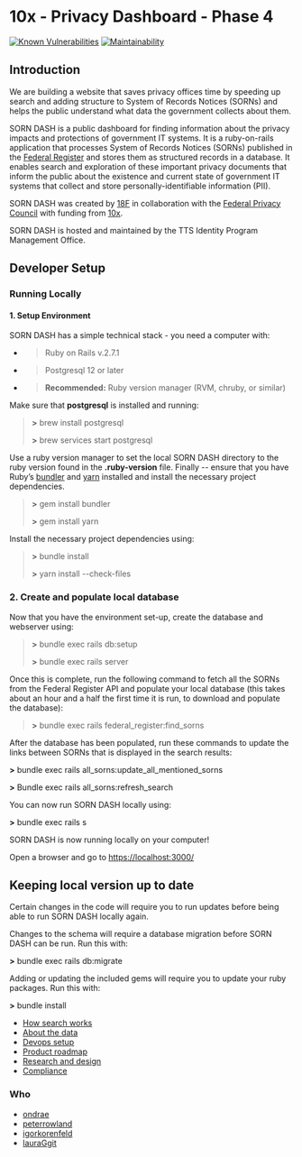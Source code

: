 # 10x - Privacy Dashboard - Phase 4

[![Known Vulnerabilities](https://snyk.io/test/github/18F/all_sorns/badge.svg)](https://snyk.io/test/github/18F/all_sorns)
[![Maintainability](https://api.codeclimate.com/v1/badges/c24db1125b3c714fbf9d/maintainability)](https://codeclimate.com/github/18F/all_sorns/maintainability)

## Introduction

We are building a website that saves privacy offices time by speeding up
search and adding structure to System of Records Notices (SORNs) and
helps the public understand what data the government collects about
them.

SORN DASH is a public dashboard for finding information about the
privacy impacts and protections of government IT systems. It is a
ruby-on-rails application that processes System of Records Notices
(SORNs) published in the [<span class="underline">Federal
Register</span>](https://www.federalregister.gov/) and stores them as
structured records in a database. It enables search and exploration of
these important privacy documents that inform the public about the
existence and current state of government IT systems that collect and
store personally-identifiable information (PII).

SORN DASH was created by
[<span class="underline">18F</span>](https://18f.gsa.gov/) in
collaboration with the [<span class="underline">Federal Privacy
Council</span>](https://www.fpc.gov/) with funding from
[<span class="underline">10x</span>](https://10x.gsa.gov/).

SORN DASH is hosted and maintained by the TTS Identity Program
Management Office.

## Developer Setup

### Running Locally

#### 1\. Setup Environment

SORN DASH has a simple technical stack - you need a computer with:

  - > Ruby on Rails v.2.7.1

  - > Postgresql 12 or later

  - > **Recommended:** Ruby version manager (RVM, chruby, or similar)

Make sure that **postgresql** is installed and running:

> **\>** brew install postgresql
> 
> **\>** brew services start postgresql

Use a ruby version manager to set the local SORN DASH directory to the
ruby version found in the **.ruby-version** file. Finally -- ensure that
you have Ruby’s
[<span class="underline">bundler</span>](https://bundler.io/) and
[<span class="underline">yarn</span>](https://rubygems.org/gems/yarn/versions/0.1.1)
installed and install the necessary project dependencies.

> **\>** gem install bundler
> 
> **\>** gem install yarn

Install the necessary project dependencies using:

> **\>** bundle install
> 
> **\>** yarn install --check-files

### 2\. Create and populate local database

Now that you have the environment set-up, create the database and
webserver using:

> **\>** bundle exec rails db:setup
> 
> **\>** bundle exec rails server

Once this is complete, run the following command to fetch all the SORNs
from the Federal Register API and populate your local database (this
takes about an hour and a half the first time it is run, to download and
populate the database):

> **\>** bundle exec rails federal\_register:find\_sorns

After the database has been populated, run these commands to update the
links between SORNs that is displayed in the search results:

**\>** bundle exec rails all\_sorns:update\_all\_mentioned\_sorns

**\>** Bundle exec rails all\_sorns:refresh\_search

You can now run SORN DASH locally using:

**\>** bundle exec rails s

SORN DASH is now running locally on your computer\!

Open a browser and go to
[<span class="underline">https://localhost:3000/</span>](https://localhost:3000/)

## Keeping local version up to date

Certain changes in the code will require you to run updates before being
able to run SORN DASH locally again.

Changes to the schema will require a database migration before SORN DASH
can be run. Run this with:

**\>** bundle exec rails db:migrate

Adding or updating the included gems will require you to update your
ruby packages. Run this with:

**\>** bundle install

* [How search works](/docs/search.md)
* [About the data](/docs/data.md)
* [Devops setup](/docs/devops.md)
* [Product roadmap](/docs/product.md)
* [Research and design](/docs/research-and-design.md)
* [Compliance](/docs/compliance.md)

### Who

- [ondrae](https://github.com/ondrae)
- [peterrowland](https://github.com/peterrowland)
- [igorkorenfeld](https://github.com/igorkorenfeld)
- [lauraGgit](https://github.com/lauraGgit)